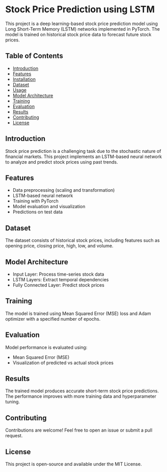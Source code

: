 # Stock Price Prediction using LSTM

This project is a deep learning-based stock price prediction model using Long Short-Term Memory (LSTM) networks implemented in PyTorch. The model is trained on historical stock price data to forecast future stock prices.

## Table of Contents
- [Introduction](#introduction)
- [Features](#features)
- [Installation](#installation)
- [Dataset](#dataset)
- [Usage](#usage)
- [Model Architecture](#model-architecture)
- [Training](#training)
- [Evaluation](#evaluation)
- [Results](#results)
- [Contributing](#contributing)
- [License](#license)

## Introduction
Stock price prediction is a challenging task due to the stochastic nature of financial markets. This project implements an LSTM-based neural network to analyze and predict stock prices using past trends.

## Features
- Data preprocessing (scaling and transformation)
- LSTM-based neural network
- Training with PyTorch
- Model evaluation and visualization
- Predictions on test data



## Dataset
The dataset consists of historical stock prices, including features such as opening price, closing price, high, low, and volume.



## Model Architecture
- Input Layer: Process time-series stock data
- LSTM Layers: Extract temporal dependencies
- Fully Connected Layer: Predict stock prices

## Training
The model is trained using Mean Squared Error (MSE) loss and Adam optimizer with a specified number of epochs.

## Evaluation
Model performance is evaluated using:
- Mean Squared Error (MSE)
- Visualization of predicted vs actual stock prices

## Results
The trained model produces accurate short-term stock price predictions. The performance improves with more training data and hyperparameter tuning.

## Contributing
Contributions are welcome! Feel free to open an issue or submit a pull request.

## License
This project is open-source and available under the MIT License.

